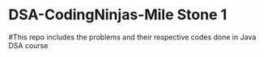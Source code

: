 # DSA-CodingNinjas-Mile Stone 1 

#This repo includes the problems and their respective codes done in Java DSA course

